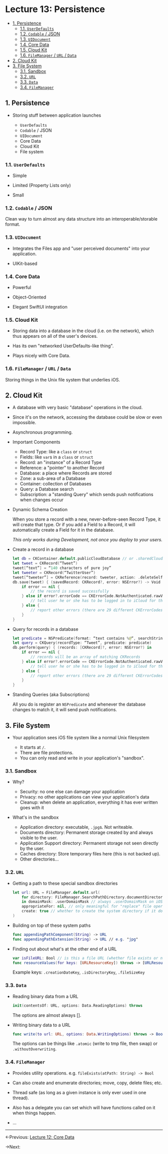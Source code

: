 # Lecture 13: Persistence

- [1. Persistence](#1-persistence)
  - [1.1. `UserDefaults`](#11-userdefaults)
  - [1.2. `Codable` / JSON](#12-codable--json)
  - [1.3. `UIDocument`](#13-uidocument)
  - [1.4. Core Data](#14-core-data)
  - [1.5. Cloud Kit](#15-cloud-kit)
  - [1.6. `FileManager` / `URL` / `Data`](#16-filemanager--url--data)
- [2. Cloud Kit](#2-cloud-kit)
- [3. File System](#3-file-system)
  - [3.1. Sandbox](#31-sandbox)
  - [3.2. `URL`](#32-url)
  - [3.3. `Data`](#33-data)
  - [3.4. `FileManager`](#34-filemanager)

## 1. Persistence

- Storing stuff between application launches

  - `UserDefaults`
  - `Codable` / JSON
  - `UIDocument`
  - Core Data
  - Cloud Kit
  - File system

### 1.1. `UserDefaults`

- Simple

- Limited (Property Lists only)

- Small

### 1.2. `Codable` / JSON

Clean way to turn almost any data structure into an interoperable/storable format.

### 1.3. `UIDocument`

- Integrates the Files app and "user perceived documents" into your application.

- UIKit-based

### 1.4. Core Data

- Powerful

- Object-Oriented

- Elegant SwiftUI integration

### 1.5. Cloud Kit

- Storing data into a database in the cloud (i.e. on the network), which thus appears on all of the user's devices.

- Has its own "networked UserDefaults-like thing".

- Plays nicely with Core Data.

### 1.6. `FileManager` / `URL` / `Data`

Storing things in the Unix file system that underlies iOS.

## 2. Cloud Kit

- A database with very basic "database" operations in the cloud.

- Since it's on the network, accessing the database could be slow or even impossible.

- Asynchronous programming.

- Important Components

  - Record Type: like a `class` or `struct`
  - Fields: like `var`s in a `class` or `struct`
  - Record: an "instance" of a Record Type
  - Reference: a "pointer" to another Record
  - Database: a place where Records are stored
  - Zone: a sub-area of a Database
  - Container: collection of Databases
  - Query: a Database search
  - Subscription: a "standing Query" which sends push notifications when changes occur

- Dynamic Schema Creation

  When you store a record with a new, never-before-seen Record Type, it will create that type. Or if you add a Field to a Record, it will automatically create a Field for it in the database.

  _This only works during Development, not once you deploy to your users._

- Create a record in a database

  ```swift
  let db = CKContainer.default.publicCloudDatabase // or .sharedCloudDatabase / .privateCloudDatabase
  let tweet = CKRecord(“Tweet”)
  tweet[“text”] = “140 characters of pure joy”
  let tweeter = CKRecord(“TwitterUser”)
  tweet[“tweeter”] = CKReference(record: tweeter, action: .deleteSelf)
  db.save(tweet) { (savedRecord: CKRecord?, error: NSError?) -> Void in
      if error == nil {
          // the record is saved successfully
      } else if error?.errorCode == CKErrorCode.NotAuthenticated.rawValue {
          // tell user he or she has to be logged in to iCloud for this to work!
      } else {
          // report other errors (there are 29 different CKErrorCodes!)
      }
  }
  ```

- Query for records in a database

  ```swift
  let predicate = NSPredicate(format: “text contains %@“, searchString)
  let query = CKQuery(recordType: “Tweet”, predicate: predicate)
  db.perform(query) { (records: [CKRecord]?, error: NSError?) in
      if error == nil {
          // records will be an array of matching CKRecords
      } else if error?.errorCode == CKErrorCode.NotAuthenticated.rawValue {
          // tell user he or she has to be logged in to iCloud for this to work!
      } else {
          // report other errors (there are 29 different CKErrorCodes!)
      }
  }
  ```

- Standing Queries (aka Subscriptions)

  All you do is register an `NSPredicate` and whenever the database changes to match it, it will send push notifications.

## 3. File System

- Your application sees iOS file system like a normal Unix filesystem

  - It starts at `/`.
  - There are file protections.
  - You can only read and write in your application's "sandbox".

### 3.1. Sandbox

- Why?

  - Security: no one else can damage your application
  - Privacy: no other applications can view your application's data
  - Cleanup: when delete an application, everything it has ever written goes with it

- What's in the sandbox

  - Application directory: executable, `.jpg`s. Not writeable.
  - Documents directory: Permanent storage created by and always visible to the user.
  - Application Support directory: Permanent storage not seen directly by the user.
  - Caches directory: Store temporary files here (this is not backed up).
  - Other directories...

### 3.2. `URL`

- Getting a path to these special sandbox directories

  ```swift
  let url: URL = FileManager.default.url(
      for directory: FileManager.SearchPathDirectory.documentDirectory,
      in domainMask: .userDomainMask // always .userDomainMask on iOS
      appropriateFor: nil, // only meaningful for "replace" file operations
      create: true // whether to create the system directory if it doesn’t already exist
  )
  ```

- Building on top of these system paths

  ```swift
  func appendingPathComponent(String) -> URL
  func appendingPathExtension(String) -> URL // e.g. "jpg"
  ```

- Finding out about what's at the other end of a URL

  ```swift
  var isFileURL: Bool // is this a file URL (whether file exists or not) or something else?
  func resourceValues(for keys: [URLResourceKey]) throws -> [URLResourceKey:Any]?
  ```

  Example keys: `.creationDateKey`, `.isDirectoryKey`, `.fileSizeKey`

### 3.3. `Data`

- Reading binary data from a URL

  ```swift
  init(contentsOf: URL, options: Data.ReadingOptions) throws
  ```

  The options are almost always [].

- Writing binary data to a URL

  ```swift
  func write(to url: URL, options: Data.WritingOptions) throws -> Bool
  ```

  The options can be things like `.atomic` (write to tmp file, then swap) or `.withoutOverwriting`.

### 3.4. `FileManager`

- Provides utility operations. e.g. `fileExists(atPath: String) -> Bool`

- Can also create and enumerate directories; move, copy, delete files; etc.

- Thread safe (as long as a given instance is only ever used in one thread).

- Also has a delegate you can set which will have functions called on it when things happen.

- ...

---

←Previous: [Lecture 12: Core Data](Lecture%2012.md)

→Next:
